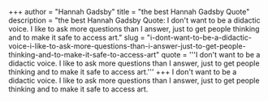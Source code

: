 +++
author = "Hannah Gadsby"
title = "the best Hannah Gadsby Quote"
description = "the best Hannah Gadsby Quote: I don't want to be a didactic voice. I like to ask more questions than I answer, just to get people thinking and to make it safe to access art."
slug = "i-dont-want-to-be-a-didactic-voice-i-like-to-ask-more-questions-than-i-answer-just-to-get-people-thinking-and-to-make-it-safe-to-access-art"
quote = '''I don't want to be a didactic voice. I like to ask more questions than I answer, just to get people thinking and to make it safe to access art.'''
+++
I don't want to be a didactic voice. I like to ask more questions than I answer, just to get people thinking and to make it safe to access art.
